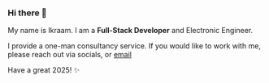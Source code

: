 ### Hi there 👋

My name is Ikraam. I am a **Full-Stack Developer** and Electronic Engineer.

I provide a one-man consultancy service.
If you would like to work with me, please reach out via socials, or [email](mailto:consult.ikraam@gmail.com)

Have a great 2025! ✨

<!--
If you believe I will be a **great fit for your team** (and project), please reach out to me via [email](mailto:consult.ikraam@gmail.com), and I will get back to you in a flash!

![Ikraam's github stats](https://github-readme-stats.vercel.app/api?username=ikraamg&show_icons=true&bg_color=#f22)


**ikraamg/ikraamg** is a ✨ _special_ ✨ repository because its `README.md` (this file) appears on your GitHub profile.

Here are some ideas to get you started:

- 🔭 I’m currently working on ...
- 🌱 I’m currently learning ...
- 👯 I’m looking to collaborate on ...
- 🤔 I’m looking for help with ...
- 💬 Ask me about ...
- 📫 How to reach me: ...
- 😄 Pronouns: ...
- ⚡ Fun fact: ...
-->
